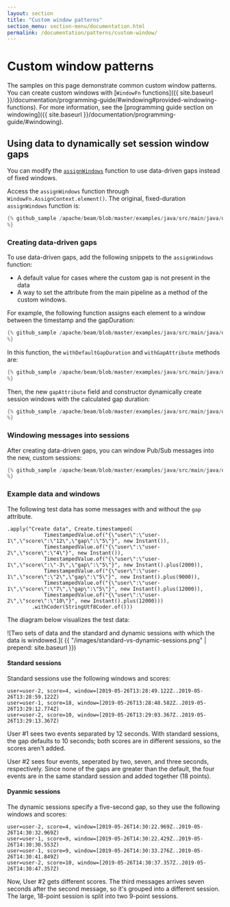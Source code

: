 ```yaml
---
layout: section
title: "Custom window patterns"
section_menu: section-menu/documentation.html
permalink: /documentation/patterns/custom-window/
---
```

<!--
Licensed under the Apache License, Version 2.0 (the "License");
you may not use this file except in compliance with the License.
You may obtain a copy of the License at

http://www.apache.org/licenses/LICENSE-2.0

Unless required by applicable law or agreed to in writing, software
distributed under the License is distributed on an "AS IS" BASIS,
WITHOUT WARRANTIES OR CONDITIONS OF ANY KIND, either express or implied.
See the License for the specific language governing permissions and
limitations under the License.
-->

# Custom window patterns
The samples on this page demonstrate common custom window patterns. You can create custom windows with [`WindowFn` functions]({{ site.baseurl }}/documentation/programming-guide/#windowing#provided-windowing-functions). For more information, see the [programming guide section on windowing]({{ site.baseurl }}/documentation/programming-guide/#windowing).

## Using data to dynamically set session window gaps

You can modify the [`assignWindows`](https://beam.apache.org/releases/javadoc/current/index.html?org/apache/beam/sdk/transforms/windowing/SlidingWindows.html) function to use data-driven gaps instead of fixed windows.

Access the `assignWindows` function through `WindowFn.AssignContext.element()`. The original, fixed-duration `assignWindows` function is:

```java
{% github_sample /apache/beam/blob/master/examples/java/src/main/java/org/apache/beam/examples/snippets/Snippets.java tag:CustomSessionWindow1
%}
```

### Creating data-driven gaps
To use data-driven gaps, add the following snippets to the `assignWindows` function:
- A default value for cases where the custom gap is not present in the data 
- A way to set the attribute from the main pipeline as a method of the custom windows.

For example, the following function assigns each element to a window between the timestamp and the gapDuration:

```java
{% github_sample /apache/beam/blob/master/examples/java/src/main/java/org/apache/beam/examples/snippets/Snippets.java tag:CustomSessionWindow3
%}
```

In this function, the `withDefaultGapDuration` and `withGapAttribute` methods are:

```java
{% github_sample /apache/beam/blob/master/examples/java/src/main/java/org/apache/beam/examples/snippets/Snippets.java tag:CustomSessionWindow4
%}
```

Then, the new `gapAttribute` field and constructor dynamically create session windows with the calculated gap duration:

```java
{% github_sample /apache/beam/blob/master/examples/java/src/main/java/org/apache/beam/examples/snippets/Snippets.java tag:CustomSessionWindow2
%}
```

### Windowing messages into sessions
After creating data-driven gaps, you can window Pub/Sub messages into the new, custom sessions:

```java
{% github_sample /apache/beam/blob/master/examples/java/src/main/java/org/apache/beam/examples/snippets/Snippets.java tag:CustomSessionWindow6
%}
```

### Example data and windows
The following test data has some messages with and without the `gap` attribute.

```
.apply("Create data", Create.timestamped(
            TimestampedValue.of("{\"user\":\"user-1\",\"score\":\"12\",\"gap\":\"5\"}", new Instant()),
            TimestampedValue.of("{\"user\":\"user-2\",\"score\":\"4\"}", new Instant()),
            TimestampedValue.of("{\"user\":\"user-1\",\"score\":\"-3\",\"gap\":\"5\"}", new Instant().plus(2000)),
            TimestampedValue.of("{\"user\":\"user-1\",\"score\":\"2\",\"gap\":\"5\"}", new Instant().plus(9000)),
            TimestampedValue.of("{\"user\":\"user-1\",\"score\":\"7\",\"gap\":\"5\"}", new Instant().plus(12000)),
            TimestampedValue.of("{\"user\":\"user-2\",\"score\":\"10\"}", new Instant().plus(12000)))
        .withCoder(StringUtf8Coder.of()))
```

The diagram below visualizes the test data:

![Two sets of data and the standard and dynamic sessions with which the data is windowed.]( {{ "/images/standard-vs-dynamic-sessions.png" | prepend: site.baseurl }})

#### Standard sessions

Standard sessions use the following windows and scores:
```
user=user-2, score=4, window=[2019-05-26T13:28:49.122Z..2019-05-26T13:28:59.122Z)
user=user-1, score=18, window=[2019-05-26T13:28:48.582Z..2019-05-26T13:29:12.774Z)
user=user-2, score=10, window=[2019-05-26T13:29:03.367Z..2019-05-26T13:29:13.367Z)
```

User #1 sees two events separated by 12 seconds. With standard sessions, the gap defaults to 10 seconds; both scores are in different sessions, so the scores aren't added.

User #2 sees four events, seperated by two, seven, and three seconds, respectively. Since none of the gaps are greater than the default, the four events are in the same standard session and added together (18 points).

#### Dyanmic sessions
The dynamic sessions specify a five-second gap, so they use the following windows and scores:

```
user=user-2, score=4, window=[2019-05-26T14:30:22.969Z..2019-05-26T14:30:32.969Z)
user=user-1, score=9, window=[2019-05-26T14:30:22.429Z..2019-05-26T14:30:30.553Z)
user=user-1, score=9, window=[2019-05-26T14:30:33.276Z..2019-05-26T14:30:41.849Z)
user=user-2, score=10, window=[2019-05-26T14:30:37.357Z..2019-05-26T14:30:47.357Z)
```

Now, User #2 gets different scores. The third messages arrives seven seconds after the second message, so it's grouped into a different session. The large, 18-point session is split into two 9-point sessions.